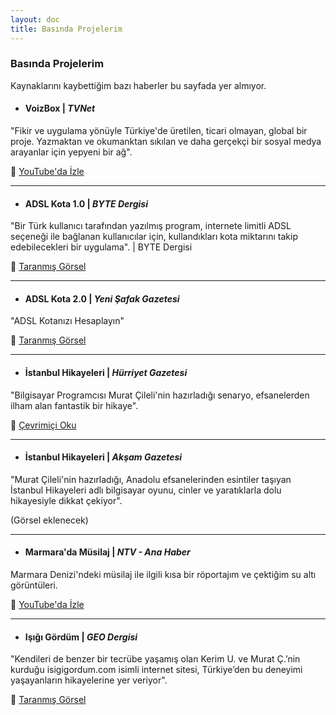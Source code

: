 ```yaml
---
layout: doc
title: Basında Projelerim
---
```


### Basında Projelerim

Kaynaklarını kaybettiğim bazı haberler bu sayfada yer almıyor.

- #### VoizBox |  *TVNet*  
"Fikir ve uygulama yönüyle Türkiye'de üretilen, ticari olmayan, global bir proje. Yazmaktan ve okumanktan sıkılan ve daha gerçekçi bir sosyal medya arayanlar için yepyeni bir ağ".  

🔗 [YouTube'da İzle](https://www.youtube.com/watch?v=oIzZya5wRWQ)

---

- #### ADSL Kota 1.0 | *BYTE Dergisi*   
"Bir Türk kullanıcı tarafından yazılmış program, internete limitli ADSL seçeneği ile bağlanan kullanıcılar için, kullandıkları kota miktarını takip edebilecekleri bir uygulama". | BYTE Dergisi  

🔗 <a href="./images/basinda-adsl-kota-byte.jpg" target="_blank">Taranmış Görsel</a>

---

- #### ADSL Kota 2.0 | *Yeni Şafak Gazetesi*
"ADSL Kotanızı Hesaplayın"  

🔗 <a href="./images/basinda-adsl-kota-yeni-safak.png" target="_blank">Taranmış Görsel</a>  

---

- #### İstanbul Hikayeleri | *Hürriyet Gazetesi*
"Bilgisayar Programcısı Murat Çileli'nin hazırladığı senaryo, efsanelerden ilham alan fantastik bir hikaye".  

🔗 [Çevrimiçi Oku](https://www.hurriyet.com.tr/kelebek/istanbul-un-altinda-cinler-cirit-atiyor-7108579)

---

- #### İstanbul Hikayeleri | *Akşam Gazetesi*  
"Murat Çileli'nin hazırladığı, Anadolu efsanelerinden esintiler taşıyan İstanbul Hikayeleri adlı bilgisayar oyunu, cinler ve yaratıklarla dolu hikayesiyle dikkat çekiyor". 

(Görsel eklenecek)

---


- #### Marmara'da Müsilaj | *NTV - Ana Haber*  
Marmara Denizi'ndeki müsilaj ile ilgili kısa bir röportajım ve çektiğim su altı görüntüleri.

🔗 [YouTube'da İzle](https://www.youtube.com/watch?v=r5ShK_wdpL0)

---

- #### Işığı Gördüm | *GEO Dergisi*  
"Kendileri de benzer bir tecrübe yaşamış olan Kerim U. ve Murat Ç.’nin kurduğu isigigordum.com isimli internet sitesi, Türkiye’den bu deneyimi yaşayanların hikayelerine yer veriyor".  

🔗 <a href="./images/basinda-geo-dergisi.jpg" target="_blank">Taranmış Görsel</a>